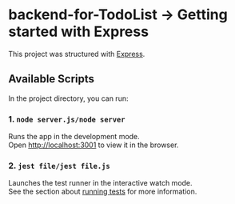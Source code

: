 # backend-for-TodoList -> Getting started with Express

This project was structured with [Express](https://expressjs.com/en/starter/installing.html).

## Available Scripts

In the project directory, you can run:

### 1. `node server.js/node server`

Runs the app in the development mode.\
Open [http://localhost:3001](http://localhost:port) to view it in the browser.

### 2. `jest file/jest file.js`

Launches the test runner in the interactive watch mode.\
See the section about [running tests](https://jestjs.io/docs/getting-started) for more information.
